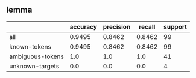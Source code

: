 
## lemma

|                  | accuracy | precision | recall | support |
|------------------|----------|-----------|--------|---------|
| all              | 0.9495   | 0.8462    | 0.8462 | 99      |
| known-tokens     | 0.9495   | 0.8462    | 0.8462 | 99      |
| ambiguous-tokens | 1.0      | 1.0       | 1.0    | 41      |
| unknown-targets  | 0.0      | 0.0       | 0.0    | 4       |

